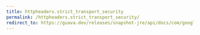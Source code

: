 ```yaml
---
title: httpheaders.strict_transport_security
permalink: /httpheaders.strict_transport_security/
redirect_to: https://guava.dev/releases/snapshot-jre/api/docs/com/google/common/net/HttpHeaders.html#STRICT_TRANSPORT_SECURITY
---
```

